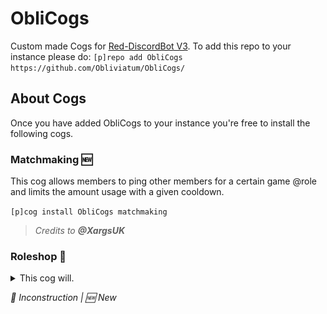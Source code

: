 # ObliCogs
Custom made Cogs for [Red-DiscordBot V3](https://github.com/Cog-Creators/Red-DiscordBot/tree/V3/develop).
To add this repo to your instance please do: `[p]repo add ObliCogs https://github.com/Obliviatum/ObliCogs/`

## About Cogs
Once you have added ObliCogs to your instance you're free to install the following cogs.

### Matchmaking 🆕
This cog allows members to ping other members for a certain game @role and limits the amount usage with a given cooldown.

`[p]cog install ObliCogs matchmaking`

> _Credits to **@XargsUK**_

### Roleshop 🚧

<details><summary>This cog will.</summary>
![Roleshop_Example](https://raw.githubusercontent.com/Obliviatum/ObliCogs/master/screenshots/roleshop/example_roleshop_message.PNG)</details>

_🚧 Inconstruction | 🆕 New_
